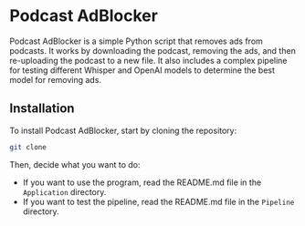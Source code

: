 # Podcast AdBlocker

Podcast AdBlocker is a simple Python script that removes ads from podcasts.
It works by downloading the podcast, removing the ads, and then re-uploading the podcast to a new file.
It also includes a complex pipeline
for testing different Whisper and OpenAI models to determine the best model for removing ads.

## Installation

To install Podcast AdBlocker, start by cloning the repository:

```bash
git clone
```

Then, decide what you want to do:

- If you want to use the program, read the README.md file in the `Application` directory.
- If you want to test the pipeline, read the README.md file in the `Pipeline` directory.


